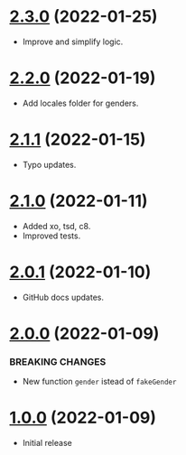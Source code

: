 <a name="2.3.0"></a>
# [2.3.0](https://github.com/faker-javascript/gender) (2022-01-25)
* Improve and simplify logic.

<a name="2.2.0"></a>
# [2.2.0](https://github.com/faker-javascript/gender) (2022-01-19)
* Add locales folder for genders.

<a name="2.1.1"></a>
# [2.1.1](https://github.com/faker-javascript/gender) (2022-01-15)
* Typo updates.

<a name="2.1.0"></a>
# [2.1.0](https://github.com/faker-javascript/gender) (2022-01-11)
* Added xo, tsd, c8.
* Improved tests.

<a name="2.0.1"></a>
# [2.0.1](https://github.com/faker-javascript/gender) (2022-01-10)
* GitHub docs updates.

<a name="2.0.0"></a>
# [2.0.0](https://github.com/faker-javascript/gender) (2022-01-09)

### BREAKING CHANGES

* New function `gender` istead of `fakeGender`

<a name="1.0.0"></a>
# [1.0.0](https://github.com/faker-javascript/gender) (2022-01-09)
* Initial release

